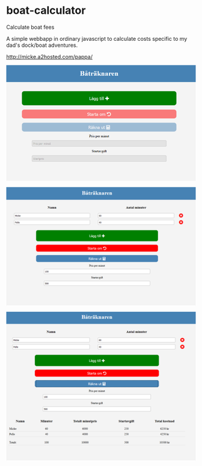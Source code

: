 # boat-calculator
Calculate boat fees

A simple webbapp in ordinary javascript to calculate costs specific to my dad's dock/boat adventures.

http://micke.a2hosted.com/pappa/

![Landing page](https://github.com/mickemicke/boat-calculator/blob/master/img/startpage.PNG)

![Adding inputs to page](https://github.com/mickemicke/boat-calculator/blob/master/img/addingInputs.PNG)

![Seeing the results](https://github.com/mickemicke/boat-calculator/blob/master/img/results.PNG)
